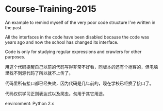 # Course-Training-2015
An example to remind myself of the very poor code structure I've written in the past.

All the interfaces in the code have been disabled because the code was years ago and now the school has changed its interface.

Code is only for studying regular expressions and crawlers for other purposes.

用这个代码提醒自己以前的代码写得非常不好看，同版本的还有个抢客的，但电脑里找不到源代码了所以就不上传了。

代码里所有接口都已经失效，因为代码是几年前的，现在学校已经换了接口了。

代码仅供学习正则表达式以及爬虫，勿用于其它用途。

environment: Python 2.x